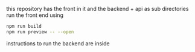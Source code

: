 this repository has the front in it and the backend + api as sub directories
run the front end using
```bash
npm run build
npm run preview -- --open
```
instructions to run the backend are inside
